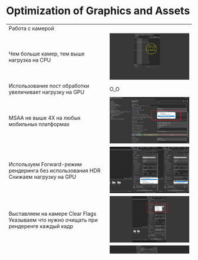 <!DOCTYPE html>
<h1>Optimization of Graphics and Assets</h1>

<table class="demoTable" style="height: 623px;">
<tbody>
<tr style="height: 17px;">
<td style="width: 672.438px; height: 17px;" colspan="5">Работа с камерой</td>
</tr>
<tr style="height: 17px;">
<td style="width: 258.112px; height: 17px;">Чем больше камер, тем выше нагрузка на CPU</td>
<td><img src="https://github.com/StasTsb/TestDocumentation/blob/master/ScreenOpti/1.png" width="340" height="126"></td>
</tr>
<tr style="height: 17px;">
<td style="width: 258.112px; height: 17px;">Использование пост обработки увеличивает нагрузку на GPU</td>
<td style="width: 258.112px; height: 17px;">O_O </td>
</tr>
<tr style="height: 17px;">
<td style="width: 258.112px; height: 17px;">MSAA не выше 4Х на любых мобильных платформах</td>
<td><img src="https://github.com/StasTsb/TestDocumentation/blob/master/ScreenOpti/3.png" width="340" height="126"></td>
</tr>
<tr style="height: 17px;">
<td style="width: 258.112px; height: 17px;">Используем Forward-режим рендеринга без использования HDR<br> Снижаем нагрузку на GPU</td>
<td><img src="https://github.com/StasTsb/TestDocumentation/blob/master/ScreenOpti/4.png" width="340" height="126"></td>
</tr>
<tr style="height: 17px;">
<td style="width: 258.112px; height: 17px;">Выставляем на камере Clear Flags<br> Указываем что нужно очищать при рендеренге каждый кадр</td>
<td><img src="https://github.com/StasTsb/TestDocumentation/blob/master/ScreenOpti/5.png" width="340" height="126"></td>
</tr>
<tr style="height: 17px;">
<td style="width: 258.112px; height: 17px;">Настраиваем допустимый Clipping Planes при разработке 3D<br> Ограничиваем область прорисовки дальних обьектов</td>
<td><img src="https://github.com/StasTsb/TestDocumentation/blob/master/ScreenOpti/6.png" width="340" height="126"></td>
</tr>
<tr style="height: 17px;">
<td style="width: 672.438px; height: 17px;" colspan="5">Работа с рендерингом</td>
</tr>
<tr style="height: 17px;">
<td style="width: 258.112px; height: 17px;">Используем облегченные API (Vulkan или Metal)<br> Для 2D достаточно (OpenGL2)</td>
<td><img src="https://github.com/StasTsb/TestDocumentation/blob/master/ScreenOpti/7.png" width="340" height="126"></td>
</tr>
</tr>
<tr style="height: 17px;">
<td style="width: 258.112px; height: 17px;">Используем Occlusion Culling<br> Для выгрузки обьектов вне поля зрения</td>
<td><img src="https://github.com/StasTsb/TestDocumentation/blob/master/ScreenOpti/8.png" width="340" height="126"></td>
</tr>
</tr>
<tr style="height: 17px;">
<td style="width: 258.112px; height: 17px;">Используем только запеченное освещение<br> Отказываемся от теней и Reflection Probes <br> Realtime расчеты не используем вовсе</td>
<td style="width: 258.112px; height: 17px;">O_O </td>
</tr>
</tr>
<tr style="height: 17px;">
<td style="width: 258.112px; height: 17px;">Стараемся использовать Static и Dynamic Batching для обьектов и объединения геометрии</td>
<td><img src="https://github.com/StasTsb/TestDocumentation/blob/master/ScreenOpti/10.png" width="340" height="126"></td>
</tr>
</tr>
<tr style="height: 17px;">
<td style="width: 258.112px; height: 17px;">Стараемся не использовать процедурные системы частиц</td>
<td style="width: 258.112px; height: 17px;">O_O </td>
</tr>
</tr>
<tr style="height: 17px;">
<td style="width: 258.112px; height: 17px;">Анимацию юзаем по минимуму<br> Где возможно анимируем через скрипты или DOTween </td>
<td style="width: 258.112px; height: 17px;">O_O </td>
</tr>
</tr>
<tr style="height: 17px;">
<td style="width: 258.112px; height: 17px;">По возможности устанавливаем значение флага "Realtime Pixel Lights" на 0 </td>
<td style="width: 258.112px; height: 17px;">O_O </td>
</tr>
</tr>
<tr style="height: 17px;">
<td style="width: 258.112px; height: 17px;">Выключаем Soft Particles</td>
<td style="width: 258.112px; height: 17px;">O_O </td>
</tr>
</tr>
<tr style="height: 17px;">
<td style="width: 258.112px; height: 17px;">Стараемся использовать простые шейдера с минимальным количеством инструкций</td>
<td style="width: 258.112px; height: 17px;">O_O </td>
</tr>
</tr>
<tr style="height: 17px;">
<td style="width: 258.112px; height: 17px;">Избегаем сэмплинга в Reflection Probes</td>
<td style="width: 258.112px; height: 17px;">O_O </td>
</tr>
</tr>
<tr style="height: 17px;">
<td style="width: 258.112px; height: 17px;">Используем общий материал для объектов</td>
<td style="width: 258.112px; height: 17px;">O_O </td>
</tr>
</tr>
<tr style="height: 17px;">
<td style="width: 258.112px; height: 17px;">Используем Gamma рендеринг вместо Linear</td>
<td style="width: 258.112px; height: 17px;">O_O </td>
</tr>
</tr>
<tr style="height: 17px;">
<td style="width: 258.112px; height: 17px;">Стараемся использовать URP-рендеринг вместо Legacy (Built-in)</td>
<td style="width: 258.112px; height: 17px;">O_O </td>
</tr>
</tr>
<tr style="height: 17px;">
<td style="width: 258.112px; height: 17px;">Изучить и использовать ShaderVariants<br> Для уменьшения нагрузки на GPU</td>
<td style="width: 258.112px; height: 17px;">O_O </td>
</tr>
</tr>
<tr style="height: 17px;">
<td style="width: 258.112px; height: 17px;">При добавлении/ удалении шейдеров в проекте, держим актуальным список Always Inculded Shaders</td>
<td style="width: 258.112px; height: 17px;">O_O </td>
</tr>
</tr>
<tr style="height: 17px;">
<td style="width: 258.112px; height: 17px;">В некоторых случаях необходимо разогреть видео-чип перед стартом игры(инициализируя обьекты на сцене Preload)<br> Для исключения микро-фризов при первой отрисовке объекта</td>
<td style="width: 258.112px; height: 17px;">O_O </td>
</tr>
<tr style="height: 17px;">
<td style="width: 672.438px; height: 17px;" colspan="5">Работа с ресурсами</td>
</tr>

</tr>
</tbody>
</table>
<p></p>
